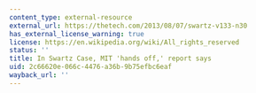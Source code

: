 ```yaml
---
content_type: external-resource
external_url: https://thetech.com/2013/08/07/swartz-v133-n30
has_external_license_warning: true
license: https://en.wikipedia.org/wiki/All_rights_reserved
status: ''
title: In Swartz Case, MIT 'hands off,' report says
uid: 2c66620e-066c-4476-a36b-9b75efbc6eaf
wayback_url: ''
---
```

